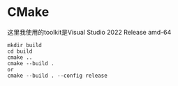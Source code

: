 # CMake
这里我使用的toolkit是Visual Studio 2022 Release amd-64

```
mkdir build
cd build
cmake ..
cmake --build .
or
cmake --build . --config release
```

